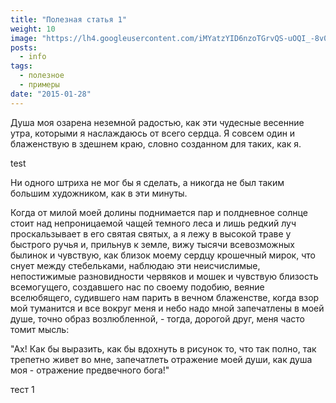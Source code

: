 ```yaml
---
title: "Полезная статья 1"
weight: 10
image: "https://lh4.googleusercontent.com/iMYatzYID6nzoTGrvQS-uOQI_-8v0X6G2Q4_6bIQ_Q"
posts:
  - info
tags:
  - полезное
  - примеры
date: "2015-01-28"
---
```


Душа моя озарена неземной радостью, как эти чудесные весенние утра, которыми я наслаждаюсь от всего сердца. Я совсем один и блаженствую в здешнем краю, словно созданном для таких, как я.

test

<!--more-->

Ни одного штриха не мог бы я сделать, а никогда не был таким большим художником, как в эти минуты.

Когда от милой моей долины поднимается пар и полдневное солнце стоит над непроницаемой чащей темного леса и лишь редкий луч проскальзывает в его святая святых, а я лежу в высокой траве у быстрого ручья и, прильнув к земле, вижу тысячи всевозможных былинок и чувствую, как близок моему сердцу крошечный мирок, что снует между стебельками, наблюдаю эти неисчислимые, непостижимые разновидности червяков и мошек и чувствую близость всемогущего, создавшего нас по своему подобию, веяние вселюбящего, судившего нам парить в вечном блаженстве, когда взор мой туманится и все вокруг меня и небо надо мной запечатлены в моей душе, точно образ возлюбленной, - тогда, дорогой друг, меня часто томит мысль:

"Ах! Как бы выразить, как бы вдохнуть в рисунок то, что так полно, так трепетно живет во мне, запечатлеть отражение моей души, как душа моя - отражение предвечного бога!"

тест 1
